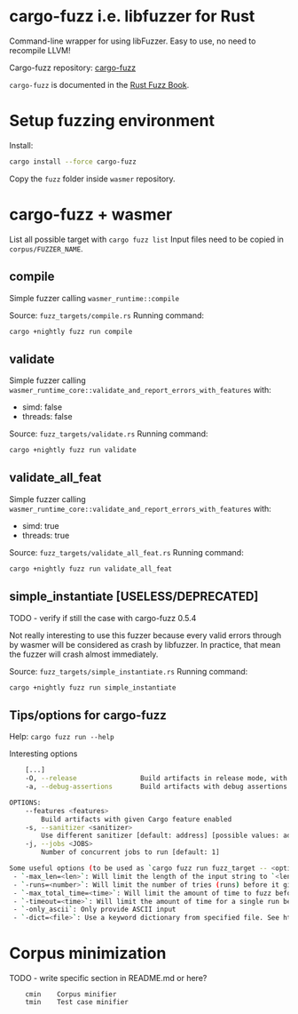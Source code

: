 # cargo-fuzz i.e. libfuzzer for Rust

Command-line wrapper for using libFuzzer. Easy to use, no need to recompile LLVM!

Cargo-fuzz repository: [cargo-fuzz](https://github.com/rust-fuzz/cargo-fuzz)

`cargo-fuzz` is documented in the [Rust Fuzz Book](https://rust-fuzz.github.io/book/cargo-fuzz.html).


# Setup fuzzing environment

Install:
``` sh
cargo install --force cargo-fuzz
```

Copy the `fuzz` folder inside `wasmer` repository.

# cargo-fuzz + wasmer

List all possible target with `cargo fuzz list`
Input files need to be copied in `corpus/FUZZER_NAME`.

## compile

Simple fuzzer calling `wasmer_runtime::compile`

Source: `fuzz_targets/compile.rs`
Running command:
``` sh
cargo +nightly fuzz run compile
```

## validate

Simple fuzzer calling `wasmer_runtime_core::validate_and_report_errors_with_features` with:
* simd: false
* threads: false

Source: `fuzz_targets/validate.rs`
Running command:
``` sh
cargo +nightly fuzz run validate
```

## validate_all_feat

Simple fuzzer calling `wasmer_runtime_core::validate_and_report_errors_with_features` with:
* simd: true
* threads: true

Source: `fuzz_targets/validate_all_feat.rs`
Running command:
``` sh
cargo +nightly fuzz run validate_all_feat
```

## simple_instantiate [USELESS/DEPRECATED]

TODO - verify if still the case with cargo-fuzz 0.5.4

Not really interesting to use this fuzzer because every valid errors through by wasmer will be considered as crash by libfuzzer. In practice, that mean the fuzzer will crash almost immediately.

Source: `fuzz_targets/simple_instantiate.rs`
Running command:
``` sh
cargo +nightly fuzz run simple_instantiate
```

## Tips/options for cargo-fuzz

Help: `cargo fuzz run --help`

Interesting options
``` sh
	[...]
    -O, --release                Build artifacts in release mode, with optimizations
    -a, --debug-assertions       Build artifacts with debug assertions enabled (default if not -O)

OPTIONS:
	--features <features>
		Build artifacts with given Cargo feature enabled
	-s, --sanitizer <sanitizer>
		Use different sanitizer [default: address] [possible values: address, leak, memory,thread]
    -j, --jobs <JOBS>
    	Number of concurrent jobs to run [default: 1]

Some useful options (to be used as `cargo fuzz run fuzz_target -- <options>`) include:
 - `-max_len=<len>`: Will limit the length of the input string to `<len>`
 - `-runs=<number>`: Will limit the number of tries (runs) before it gives up
 - `-max_total_time=<time>`: Will limit the amount of time to fuzz before it gives up
 - `-timeout=<time>`: Will limit the amount of time for a single run before it considers that run a failure
 - `-only_ascii`: Only provide ASCII input
 - `-dict=<file>`: Use a keyword dictionary from specified file. See http://llvm.org/docs/LibFuzzer.html#dictionaries
```

# Corpus minimization

TODO - write specific section in README.md or here?
```
    cmin    Corpus minifier
    tmin    Test case minifier
```
